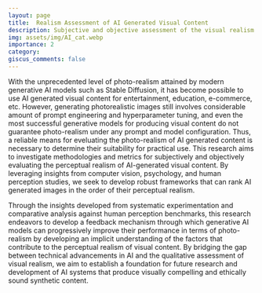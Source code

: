 ```yaml
---
layout: page
title:  Realism Assessment of AI Generated Visual Content
description: Subjective and objective assessment of the visual realism of AI generated visual content
img: assets/img/AI_cat.webp
importance: 2
category: 
giscus_comments: false
---
```


With the unprecedented level of photo-realism attained by modern generative AI models such as Stable Diffusion, it has become possible to use AI generated visual content for entertainment, education, e-commerce, etc. However, generating photorealistic images still involves considerable amount of prompt engineering and hyperparameter tuning, and even the most successful generative models for producing visual content do not guarantee photo-realism under any prompt and model configuration. Thus, a reliable means for eveluating the photo-realism of AI generated content is necessary to determine their suitability for practical use.  This research aims to investigate methodologies and metrics for subjectively and objectively evaluating the perceptual realism of AI-generated visual content. By leveraging insights from computer vision, psychology, and human perception studies, we seek to develop robust frameworks that can rank AI generated images in the order of their perceptual realism. 

Through the insights developed from systematic experimentation and comparative analysis against human perception benchmarks, this research endeavors to develop a feedback mechanism through which generative AI models can progressively improve their performance in terms of photo-realism by developing an implicit understanding of the factors that contribute to the perceptual realism of visual content. By bridging the gap between technical advancements in AI and the qualitative assessment of visual realism, we aim to establish a foundation for future research and development of AI systems that produce visually compelling and ethically sound synthetic content.